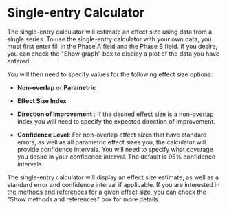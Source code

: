 # Single-entry Calculator

The single-entry calculator will estimate an effect size using data from a single 
series. To use the single-entry calculator with your own data, you must first enter 
fill in the Phase A field and the Phase B field. If you desire, you can check the
"Show graph" box to display a plot of the data you have entered.

You will then need to specify values for the following effect size options: 

- __Non-overlap__ or __Parametric__

- __Effect Size Index__

- __Direction of Improvement__ : If the desired effect size is a non-overlap index you will
  need to specify the expected direction of improvement.

- __Confidence Level__:  For non-overlap effect sizes that have standard errors, as well as all parametric 
  effect sizes you, the calculator will provide confidence intervals. You will need to specify what coverage
  you desire in your confidence interval. The default is 95% confidence intervals.
  
The single-entry calculator will display an effect size estimate, as well as a standard 
error  and confidence interval if applicable. If you are interested in the methods and references
for a given effect size, you can check the "Show methods and references" box for more details.
